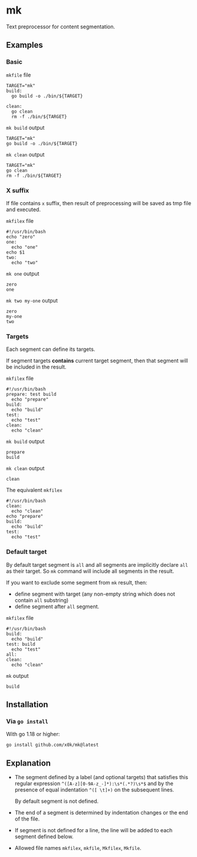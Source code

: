 # mk

Text preprocessor for content segmentation.

## Examples

### Basic

`mkfile` file

```shell
TARGET="mk"
build:
  go build -o ./bin/${TARGET}

clean:
  go clean
  rm -f ./bin/${TARGET}
```

`mk build` output

```shell
TARGET="mk"
go build -o ./bin/${TARGET}
```

`mk clean` output

```shell
TARGET="mk"
go clean
rm -f ./bin/${TARGET}
```

### X suffix

If file contains `x` suffix, then result of preprocessing will be saved as tmp file and executed.

`mkfilex` file

```shell
#!/usr/bin/bash
echo "zero"
one:
  echo "one"
echo $1
two:
  echo "two"
```

`mk one` output

```shell
zero
one
```

`mk two my-one` output

```shell
zero
my-one
two
```

### Targets

Each segment can define its targets.

If segment targets **contains** current target segment, then that segment will be included in the result.

`mkfilex` file

```shell
#!/usr/bin/bash
prepare: test build
  echo "prepare"
build:
  echo "build"
test:
  echo "test"
clean:
  echo "clean"
```

`mk build` output

```shell
prepare
build
```

`mk clean` output

```shell
clean
```

The equivalent `mkfilex`

```shell
#!/usr/bin/bash
clean:
  echo "clean"
echo "prepare"
build:
  echo "build"
test:
  echo "test"
```

### Default target

By default target segment is `all` and all segments are implicitly declare `all` as their target.
So `mk` command will include all segments in the result.

If you want to exclude some segment from `mk` result, then:
- define segment with target (any non-empty string which does not contain `all` substring)
- define segment after `all` segment.

`mkfilex` file

```shell
#!/usr/bin/bash
build:
  echo "build"
test: build
  echo "test"
all:
clean:
  echo "clean"
```

`mk` output

```shell
build
```

## Installation

### Via `go install`

With go 1.18 or higher:

```shell
go install github.com/x0k/mk@latest
```

## Explanation

- The segment defined by a label (and optional targets) that satisfies this regular expression `^([A-z][0-9A-z_-]*):\s*(.*?)\s*$` and by the presence of equal indentation `^([ \t]+)` on the subsequent lines.

  By default segment is not defined.

- The end of a segment is determined by indentation changes or the end of the file.
- If segment is not defined for a line, the line will be added to each segment defined below.
- Allowed file names `mkfilex`, `mkfile`, `Mkfilex`, `Mkfile`.
